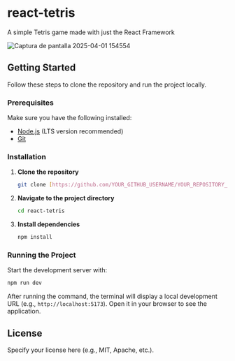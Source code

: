 
# react-tetris
A simple Tetris game made with just the React Framework

![Captura de pantalla 2025-04-01 154554](https://github.com/user-attachments/assets/0a906716-fdcb-4597-b76c-6fd1346e5081)

## Getting Started

Follow these steps to clone the repository and run the project locally.

### Prerequisites

Make sure you have the following installed:

- [Node.js](https://nodejs.org/) (LTS version recommended)
- [Git](https://git-scm.com/)

### Installation

1. **Clone the repository**

   ```sh
   git clone [https://github.com/YOUR_GITHUB_USERNAME/YOUR_REPOSITORY_NAME.git](https://github.com/Leonhart08/react-tetris.git)
   ```

2. **Navigate to the project directory**

   ```sh
   cd react-tetris
   ```

3. **Install dependencies**

   ```sh
   npm install
   ```

### Running the Project

Start the development server with:

```sh
npm run dev
```

After running the command, the terminal will display a local development URL (e.g., `http://localhost:5173`). Open it in your browser to see the application.

## License

Specify your license here (e.g., MIT, Apache, etc.).

